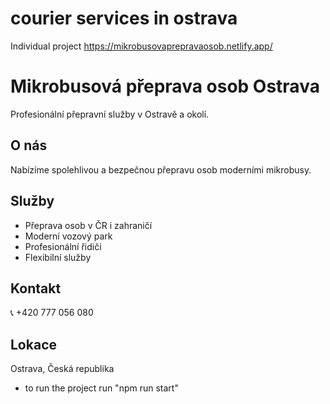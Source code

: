# courier services in ostrava
Individual project https://mikrobusovaprepravaosob.netlify.app/

# Mikrobusová přeprava osob Ostrava

Profesionální přepravní služby v Ostravě a okolí.

## O nás
Nabízíme spolehlivou a bezpečnou přepravu osob moderními mikrobusy.

## Služby
- Přeprava osob v ČR i zahraničí
- Moderní vozový park
- Profesionální řidiči
- Flexibilní služby

## Kontakt
📞 +420 777 056 080

## Lokace
Ostrava, Česká republika

- to run the project run "npm run start"